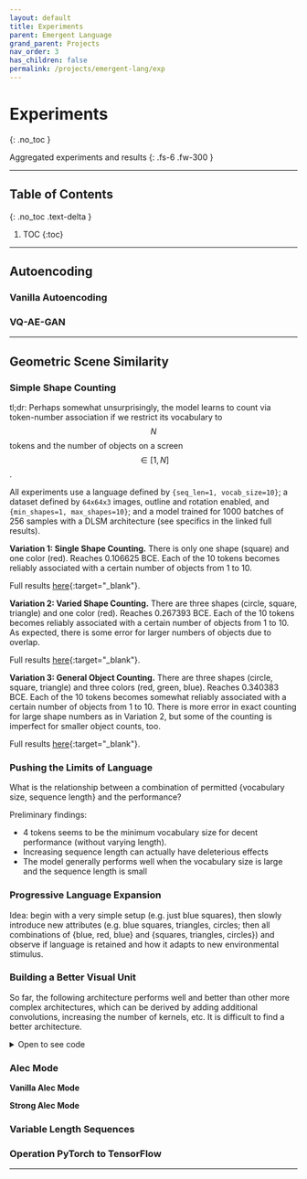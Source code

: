 ```yaml
---
layout: default
title: Experiments
parent: Emergent Language
grand_parent: Projects
nav_order: 3
has_children: false
permalink: /projects/emergent-lang/exp
---
```


# Experiments
{: .no_toc }

Aggregated experiments and results
{: .fs-6 .fw-300 }

---

## Table of Contents
{: .no_toc .text-delta }

1. TOC
{:toc}

---

## Autoencoding

### Vanilla Autoencoding

### VQ-AE-GAN

---

## Geometric Scene Similarity

### Simple Shape Counting
tl;dr: Perhaps somewhat unsurprisingly, the model learns to count via token-number association if we restrict its vocabulary to $$N$$ tokens and the number of objects on a screen $$\in [1, N]$$.

All experiments use a language defined by `{seq_len=1, vocab_size=10}`; a dataset defined by `64x64x3` images, outline and rotation enabled, and `{min_shapes=1, max_shapes=10}`; and a model trained for 1000 batches of 256 samples with a DLSM architecture (see specifics in the linked full results).

**Variation 1: Single Shape Counting.** There is only one shape (square) and one color (red). Reaches 0.106625 BCE. 
Each of the 10 tokens becomes reliably associated with a certain number of objects from 1 to 10.

<!-- ![image](https://user-images.githubusercontent.com/73039742/163699501-5e976ec9-e65c-47f4-b285-f0e94ecc0c13.png)

<center>
<img src="https://user-images.githubusercontent.com/73039742/163699559-3238aeef-f837-4aee-834b-d252f462b495.png" width="60%" />
</center>

<center>
<img src="https://user-images.githubusercontent.com/73039742/163699562-92d1d60e-bd14-4a72-b9d8-730be57abe5d.png" width="60%" />
</center>

<center>
<img src="https://user-images.githubusercontent.com/73039742/163699572-65cc4e9a-8bc3-4590-a1ad-92b9a678a243.png" width="60%" />
</center>
 -->
Full results [here](https://drive.google.com/file/d/1XNlA4-Zv61-IshDQd8-4NxNUQAyaLYH0/view?usp=sharing){:target="_blank"}.

**Variation 2: Varied Shape Counting.** There are three shapes (circle, square, triangle) and one color (red). Reaches 0.267393 BCE. Each of the 10 tokens becomes reliably associated with a certain number of objects from 1 to 10. As expected, there is some error for larger numbers of objects due to overlap.

<!-- ![image](https://user-images.githubusercontent.com/73039742/163699588-53cbb985-8bc0-4690-aedb-ee8925106732.png)

<center>
<img src="https://user-images.githubusercontent.com/73039742/163699599-714a5a13-4874-4f81-8b18-f8ee35426f46.png" width="60%" />
</center>

<center>
<img src="https://user-images.githubusercontent.com/73039742/163699593-c614820c-fab1-426e-92c0-f1218151873d.png" width="60%" />
</center>

<center>
<img src="https://user-images.githubusercontent.com/73039742/163699605-5015bdaf-7d22-476a-8e00-352334fe48ad.png" width="60%" />
</center> -->

Full results [here](https://drive.google.com/file/d/1XNlA4-Zv61-IshDQd8-4NxNUQAyaLYH0/view?usp=sharing){:target="_blank"}.

**Variation 3: General Object Counting.** There are three shapes (circle, square, triangle) and three colors (red, green, blue). Reaches 0.340383 BCE. Each of the 10 tokens becomes somewhat reliably associated with a certain number of objects from 1 to 10. There is more error in exact counting for large shape numbers as in Variation 2, but some of the counting is imperfect for smaller object counts, too.

<!-- ![image](https://user-images.githubusercontent.com/73039742/163699621-cc3ff39d-e5b4-404d-9c3b-297e6587f21a.png)

<center>
<img src="https://user-images.githubusercontent.com/73039742/163699652-35ee2b6f-d35c-4f2b-a234-41abc6cd5c29.png" width="60%" />
</center>

<center>
<img src="https://user-images.githubusercontent.com/73039742/163699647-f42dd091-9823-4b50-b5fe-b3a7afba0af8.png" width="60%" />
</center>

<center>
<img src="https://user-images.githubusercontent.com/73039742/163699657-e3a9ff51-7a31-4ae9-8463-5c91040fcd9a.png" width="60%" />
</center>
 -->

Full results [here](https://drive.google.com/file/d/1_-kw1U2-I7Zl-8IXZbxRspHFCWgfGgN_/view?usp=sharing){:target="_blank"}.

### Pushing the Limits of Language
What is the relationship between a combination of permitted {vocabulary size, sequence length} and the performance?

Preliminary findings:
- 4 tokens seems to be the minimum vocabulary size for decent performance (without varying length).
- Increasing sequence length can actually have deleterious effects
- The model generally performs well when the vocabulary size is large and the sequence length is small

### Progressive Language Expansion
Idea: begin with a very simple setup (e.g. just blue squares), then slowly introduce new attributes (e.g. blue squares, triangles, circles; then all combinations of {blue, red, blue} and {squares, triangles, circles}) and observe if language is retained and how it adapts to new environmental stimulus.

### Building a Better Visual Unit
So far, the following architecture performs well and better than other more complex architectures, which can be derived by adding additional convolutions, increasing the number of kernels, etc. It is difficult to find a better architecture.

<details><summary>Open to see code</summary>
<pre>
<code>
class VisionModule(nn.Module):
    def __init__(self):
        super(VisionModule, self).__init__()

        self.cnn = nn.Sequential(
            nn.Conv2d(3, 16, 5, padding='same'),
            nn.SiLU(),
            nn.MaxPool2d(2),

            nn.Conv2d(16, 32, 3, padding='same'),
            nn.SiLU(),
            nn.MaxPool2d(2),
            
            nn.Flatten(),
            nn.Linear(int(32*IMG_DIM/4*IMG_DIM/4), 64),

            nn.BatchNorm1d(64),
        )

    def forward(self, x):
        return self.cnn(x)
</code>
</pred> 
</details>

### Alec Mode

**Vanilla Alec Mode**

**Strong Alec Mode**

### Variable Length Sequences

### Operation PyTorch to TensorFlow

---
